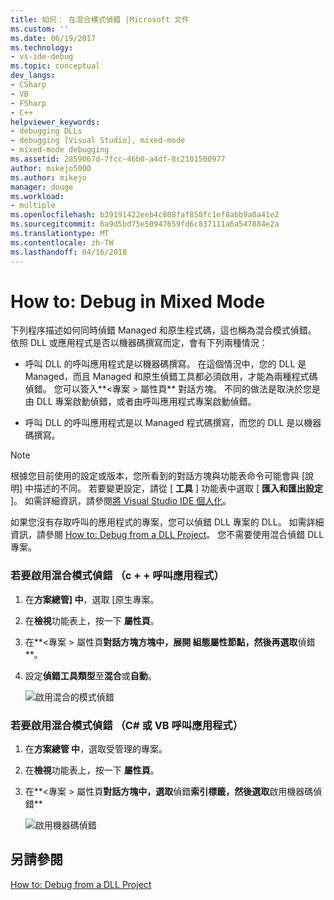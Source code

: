 ```yaml
---
title: 如何： 在混合模式偵錯 |Microsoft 文件
ms.custom: ''
ms.date: 06/19/2017
ms.technology:
- vs-ide-debug
ms.topic: conceptual
dev_langs:
- CSharp
- VB
- FSharp
- C++
helpviewer_keywords:
- debugging DLLs
- debugging [Visual Studio], mixed-mode
- mixed-mode debugging
ms.assetid: 2859067d-7fcc-46b0-a4df-8c2101500977
author: mikejo5000
ms.author: mikejo
manager: douge
ms.workload:
- multiple
ms.openlocfilehash: b39191422eeb4c808faf858fc1ef8abb9a0a41e2
ms.sourcegitcommit: 6a9d5bd75e50947659fd6c837111a6a547884e2a
ms.translationtype: MT
ms.contentlocale: zh-TW
ms.lasthandoff: 04/16/2018
---
```

# <a name="how-to-debug-in-mixed-mode"></a>How to: Debug in Mixed Mode
下列程序描述如何同時偵錯 Managed 和原生程式碼，這也稱為混合模式偵錯。 依照 DLL 或應用程式是否以機器碼撰寫而定，會有下列兩種情況：  
  
-   呼叫 DLL 的呼叫應用程式是以機器碼撰寫。 在這個情況中，您的 DLL 是 Managed，而且 Managed 和原生偵錯工具都必須啟用，才能為兩種程式碼偵錯。 您可以簽入**\<專案 > 屬性頁** 對話方塊。 不同的做法是取決於您是由 DLL 專案啟動偵錯，或者由呼叫應用程式專案啟動偵錯。  
  
-   呼叫 DLL 的呼叫應用程式是以 Managed 程式碼撰寫，而您的 DLL 是以機器碼撰寫。  
  
> [!NOTE]
>  根據您目前使用的設定或版本，您所看到的對話方塊與功能表命令可能會與 [說明] 中描述的不同。 若要變更設定，請從 [ **工具** ] 功能表中選取 [ **匯入和匯出設定** ]。 如需詳細資訊，請參閱[將 Visual Studio IDE 個人化](../ide/personalizing-the-visual-studio-ide.md)。

如果您沒有存取呼叫的應用程式的專案，您可以偵錯 DLL 專案的 DLL。 如需詳細資訊，請參閱 [How to: Debug from a DLL Project](../debugger/how-to-debug-from-a-dll-project.md)。 您不需要使用混合偵錯 DLL 專案。
  
### <a name="to-enable-mixed-mode-debugging-c-calling-app"></a>若要啟用混合模式偵錯 （c + + 呼叫應用程式）  
  
1.  在**方案總管] 中**，選取 [原生專案。
  
2.  在**檢視**功能表上，按一下 **屬性頁**。
  
3.  在**\<專案 > 屬性頁**對話方塊方塊中，展開 **組態屬性**節點，然後再選取**偵錯**。  
  
4.  設定**偵錯工具類型**至**混合**或**自動**。

    ![啟用混合的模式偵錯](../debugger/media/dbg-mixed-mode-from-native.png "啟用混合的模式偵錯")

### <a name="to-enable-mixed-mode-debugging-c-or-vb-calling-app"></a>若要啟用混合模式偵錯 （C# 或 VB 呼叫應用程式）  
  
1.  在**方案總管 中**，選取受管理的專案。  
  
2.  在**檢視**功能表上，按一下 **屬性頁**。  
  
3.  在**\<專案 > 屬性頁**對話方塊中，選取**偵錯**索引標籤，然後選取**啟用機器碼偵錯**

    ![啟用機器碼偵錯](../debugger/media/dbg-mixed-mode-from-csharp.png "啟用機器碼偵錯")
  
## <a name="see-also"></a>另請參閱  
 [How to: Debug from a DLL Project](../debugger/how-to-debug-from-a-dll-project.md)
